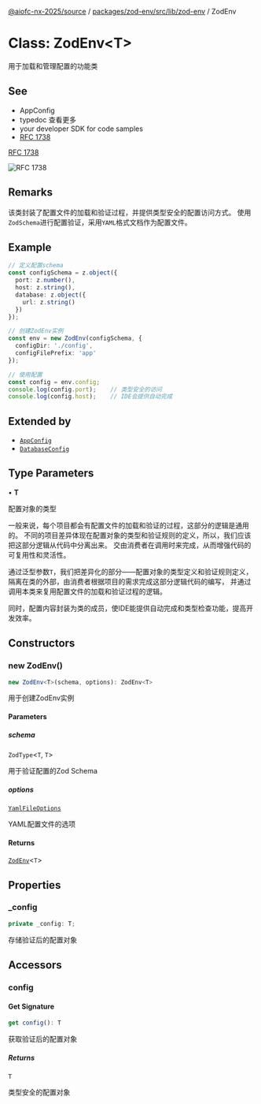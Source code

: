 [@aiofc-nx-2025/source](../../../../../../index.md) / [packages/zod-env/src/lib/zod-env](../index.md) / ZodEnv

# Class: ZodEnv\<T\>

用于加载和管理配置的功能类

## See

 - AppConfig
 - typedoc 查看更多
 - your developer SDK for code samples
 - [RFC 1738](https://tools.ietf.org/html/rfc1738|)

[RFC 1738](https://tools.ietf.org/html/rfc1738)

![RFC 1738](https://cf-assets.www.cloudflare.com/zkvhlag99gkb/3w7jaH3B0aNtw8NPhF6CPm/8af4c055c48aa7b1a2ffcdaf341117bf/511102367_1ce398ad1d_o.png)

## Remarks

该类封装了配置文件的加载和验证过程，并提供类型安全的配置访问方式。
使用`ZodSchema`进行配置验证，采用`YAML`格式文档作为配置文件。

## Example

```typescript
// 定义配置schema
const configSchema = z.object({
  port: z.number(),
  host: z.string(),
  database: z.object({
    url: z.string()
  })
});

// 创建ZodEnv实例
const env = new ZodEnv(configSchema, {
  configDir: './config',
  configFilePrefix: 'app'
});

// 使用配置
const config = env.config;
console.log(config.port);    // 类型安全的访问
console.log(config.host);    // IDE会提供自动完成
```

## Extended by

- [`AppConfig`](../../../../../../apps/platform/src/config/app.config/classes/AppConfig.md)
- [`DatabaseConfig`](../../../../../../apps/platform/src/config/database.config/classes/DatabaseConfig.md)

## Type Parameters

• **T**

配置对象的类型

一般来说，每个项目都会有配置文件的加载和验证的过程，这部分的逻辑是通用的。
不同的项目差异体现在配置对象的类型和验证规则的定义，所以，我们应该把这部分逻辑从代码中分离出来。
交由消费者在调用时来完成，从而增强代码的可复用性和灵活性。

通过泛型参数`T`，我们把差异化的部分——配置对象的类型定义和验证规则定义，隔离在类的外部，由消费者根据项目的需求完成这部分逻辑代码的编写，
并通过调用本类来复用配置文件的加载和验证过程的逻辑。

同时，配置内容封装为类的成员，使IDE能提供自动完成和类型检查功能，提高开发效率。

## Constructors

### new ZodEnv()

```ts
new ZodEnv<T>(schema, options): ZodEnv<T>
```

用于创建ZodEnv实例

#### Parameters

##### schema

`ZodType`\<`T`, `T`\>

用于验证配置的Zod Schema

##### options

[`YamlFileOptions`](../../z-yaml-loader/interfaces/YamlFileOptions.md)

YAML配置文件的选项

#### Returns

[`ZodEnv`](ZodEnv.md)\<`T`\>

## Properties

### \_config

```ts
private _config: T;
```

存储验证后的配置对象

## Accessors

### config

#### Get Signature

```ts
get config(): T
```

获取验证后的配置对象

##### Returns

`T`

类型安全的配置对象
